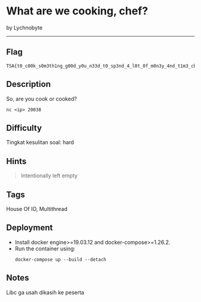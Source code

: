 # What are we cooking, chef?

by Lychnobyte

---

## Flag

```
TSA{t0_c00k_s0m3th1ng_g00d_y0u_n33d_t0_sp3nd_4_l0t_0f_m0n3y_4nd_t1m3_cb2ff3e588}
```

## Description
So, are you cook or cooked?

`nc <ip> 20038`

## Difficulty
Tingkat kesulitan soal: hard

## Hints
> Intentionally left empty

## Tags
House Of IO, Multithread

## Deployment
- Install docker engine>=19.03.12 and docker-compose>=1.26.2.
- Run the container using:
    ```
    docker-compose up --build --detach
    ```

## Notes
Libc ga usah dikasih ke peserta